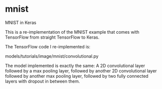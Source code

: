 # mnist
MNIST in Keras

This is a re-implementation of the MNIST example that comes with TensorFlow from straight TensorFlow to Keras.

The TensorFlow code I re-implemented is:

models/tutorials/image/mnist/convolutional.py

The model implemented is exactly the same: A 2D convolutional layer followed by a max pooling layer, followed by another 2D convolutional layer followed by another max pooling layer, followed by two fully connected layers with dropout in between them.

